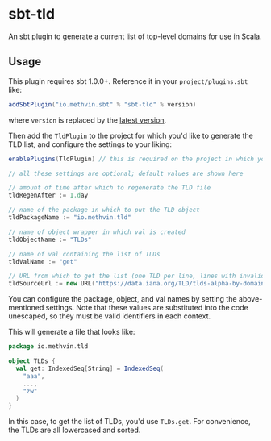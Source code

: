 # sbt-tld

An sbt plugin to generate a current list of top-level domains for use in Scala.

## Usage

This plugin requires sbt 1.0.0+. Reference it in your `project/plugins.sbt` like:

```scala
addSbtPlugin("io.methvin.sbt" % "sbt-tld" % version)
```

where `version` is replaced by the [latest version](https://index.scala-lang.org/gmethvin/sbt-tld).


Then add the `TldPlugin` to the project for which you'd like to generate the TLD list, and configure the settings to your liking:

```scala
enablePlugins(TldPlugin) // this is required on the project in which you want to generate the TLD file

// all these settings are optional; default values are shown here

// amount of time after which to regenerate the TLD file
tldRegenAfter := 1.day

// name of the package in which to put the TLD object
tldPackageName := "io.methvin.tld"

// name of object wrapper in which val is created
tldObjectName := "TLDs"

// name of val containing the list of TLDs
tldValName := "get"

// URL from which to get the list (one TLD per line, lines with invalid TLDs ignored)
tldSourceUrl := new URL("https://data.iana.org/TLD/tlds-alpha-by-domain.txt")
```

You can configure the package, object, and val names by setting the above-mentioned settings. Note that these values are substituted into the code unescaped, so they must be valid identifiers in each context.

This will generate a file that looks like:

```scala
package io.methvin.tld

object TLDs {
  val get: IndexedSeq[String] = IndexedSeq(
    "aaa",
    ...,
    "zw"
  )
}
```

In this case, to get the list of TLDs, you'd use `TLDs.get`. For convenience, the TLDs are all lowercased and sorted.

